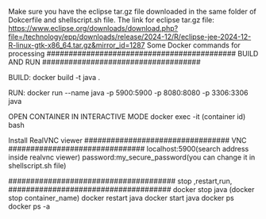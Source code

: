 Make sure you have the eclipse tar.gz file downloaded in the same folder of Dokcerfile and shellscript.sh file. 
The link for eclipse tar.gz file: https://www.eclipse.org/downloads/download.php?file=/technology/epp/downloads/release/2024-12/R/eclipse-jee-2024-12-R-linux-gtk-x86_64.tar.gz&mirror_id=1287
Some Docker commands for processing 
###########################################    BUILD AND RUN      ####################################

BUILD: 
docker build -t java .

RUN:
docker run --name java -p 5900:5900 -p 8080:8080 -p 3306:3306 java

OPEN CONTAINER IN INTERACTIVE MODE
docker exec -it (container id) bash

Install RealVNC viewer 
#################################       VNC       ############################### 
localhost:5900(search address inside realvnc viewer)
password:my_secure_password(you can change it in shellscript.sh file)

######################################     stop ,restart,run, #####################################
docker stop java (docker stop container_name)
docker restart java
docker start java
docker ps
docker ps -a
